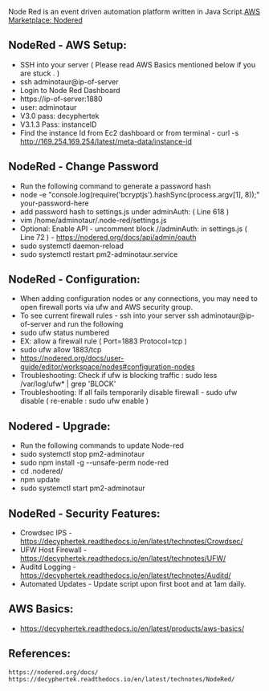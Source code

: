 Node Red is an event driven automation platform written in Java Script.[AWS Marketplace: Nodered ](https://aws.amazon.com/marketplace/pp/prodview-pkaxmirrhshze?sr=0-3&ref_=beagle&applicationId=AWSMPContessa)

NodeRed - AWS Setup:
-----------------

* SSH into your server ( Please read AWS Basics mentioned below if you are stuck . )
* ssh adminotaur@ip-of-server
* Login to Node Red Dashboard
* https://ip-of-server:1880
* user: adminotaur
* V3.0 pass: decyphertek
* V3.1.3 Pass: instanceID
* Find the instance Id from Ec2 dashboard or from terminal - curl -s http://169.254.169.254/latest/meta-data/instance-id

NodeRed - Change Password
-------------------

* Run the following command to generate a password hash
* node -e "console.log(require('bcryptjs').hashSync(process.argv[1], 8));" your-password-here
* add password hash to settings.js under adminAuth:  ( Line 618 )
* vim /home/adminotaur/.node-red/settings.js
* Optional: Enable API - uncomment block //adminAuth: in settings.js ( Line 72 ) - https://nodered.org/docs/api/admin/oauth
* sudo systemctl daemon-reload
* sudo systemctl restart pm2-adminotaur.service

NodeRed - Configuration:
------------------------

* When adding configuration nodes or any connections, you may need to open firewall ports via ufw and AWS security group.
* To see current firewall rules - ssh into your server ssh adminotaur@ip-of-server and run the following
* sudo ufw status numbered
* EX: allow a firewall rule ( Port=1883 Protocol=tcp )
* sudo ufw allow 1883/tcp 
* https://nodered.org/docs/user-guide/editor/workspace/nodes#configuration-nodes
* Troubleshooting: Check if ufw is blocking traffic : sudo less /var/log/ufw* | grep 'BLOCK'
* Troubleshooting: If all fails temporarily disable firewall - sudo ufw disable ( re-enable : sudo ufw enable )

Nodered - Upgrade:
------------------

* Run the following commands to update Node-red
* sudo systemctl stop pm2-adminotaur
* sudo npm install -g --unsafe-perm node-red
* cd .nodered/
* npm update
* sudo systemctl start pm2-adminotaur

NodeRed - Security Features:
--------------------------
* Crowdsec IPS - https://decyphertek.readthedocs.io/en/latest/technotes/Crowdsec/
* UFW Host Firewall - https://decyphertek.readthedocs.io/en/latest/technotes/UFW/
* Auditd Logging - https://decyphertek.readthedocs.io/en/latest/technotes/Auditd/
* Automated Updates - Update script upon first boot and at 1am daily.

AWS Basics:
-----------

* https://decyphertek.readthedocs.io/en/latest/products/aws-basics/

References:
------------

    https://nodered.org/docs/
    https://decyphertek.readthedocs.io/en/latest/technotes/NodeRed/
